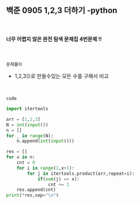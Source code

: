 ## 백준 0905 1,2,3 더하기 -python

<br>

#### 너무 어렵지 않은 완전 탐색 문제집 4번문제 !!

<br>

`문제풀이`

- 1,2,3으로 만들수있는 모든 수를 구해서 비교

<br>

`code`

```python
import itertools

arr = [1,2,3]
N = int(input())
n = []
for _ in range(N):
    n.append(int(input()))

res = []
for x in n:
    cnt = 0
    for i in range(1,x+1):
        for j in itertools.product(arr,repeat=i):
            if(sum(j) == x):
                cnt += 1
    res.append(cnt)
print(*res,sep="\n")
```